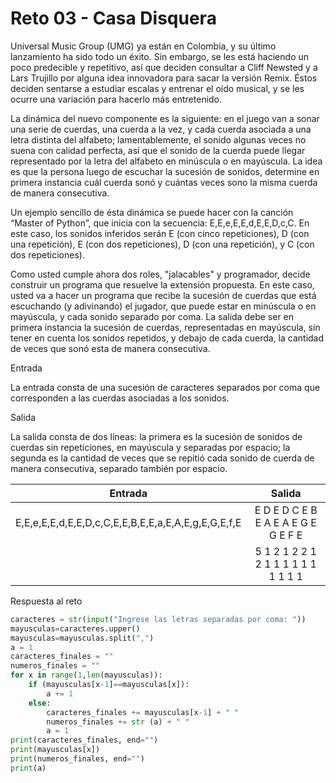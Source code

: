 # Reto 03 - Casa Disquera

Universal Music Group (UMG) ya están en Colombia, y su último lanzamiento ha sido todo un éxito. Sin embargo, se les está haciendo un poco predecible y repetitivo, así que deciden consultar a Cliff Newsted y a Lars Trujillo por alguna idea innovadora para sacar la versión Remix. Éstos deciden sentarse a estudiar escalas y entrenar el oído musical, y se les ocurre una variación para hacerlo más entretenido.

La dinámica del nuevo componente es la siguiente: en el juego van a sonar una serie de cuerdas, una cuerda a la vez, y cada cuerda asociada a una letra distinta del alfabeto; lamentablemente, el sonido algunas veces no suena con calidad perfecta, así que el sonido de la cuerda puede llegar representado por la letra del alfabeto en minúscula o en mayúscula. La idea es que la persona luego de escuchar la sucesión de sonidos, determine en primera instancia cuál cuerda sonó y cuántas veces sono la misma cuerda de manera consecutiva.

Un ejemplo sencillo de ésta dinámica se puede hacer con la canción “Master of Python”, que inicia con la secuencia: E,E,e,E,E,d,E,E,D,c,C. En este caso, los sonidos inferidos serán E (con cinco repeticiones), D (con una repetición), E (con dos repeticiones), D (con una repetición), y C (con dos repeticiones).

Como usted cumple ahora dos roles, "jalacables" y programador, decide construir un programa que resuelve la extensión propuesta. En este caso, usted va a hacer un programa que recibe la sucesión de cuerdas que está escuchando (y adivinando) el jugador, que puede estar en minúscula o en mayúscula, y cada sonido separado por coma. La salida debe ser en primera instancia la sucesión de cuerdas, representadas en mayúscula, sin tener en cuenta los sonidos repetidos, y debajo de cada cuerda, la cantidad de veces que sonó esta de manera consecutiva.


Entrada

La entrada consta de una sucesión de caracteres separados por coma que corresponden a las cuerdas asociadas a los sonidos.

Salida

La salida consta de dos líneas: la primera es la sucesión de sonidos de cuerdas sin repeticiones, en mayúscula y separadas por espacio; la segunda es la cantidad de veces que se repitió cada sonido de cuerda de manera consecutiva, separado también por espacio.


| Entrada|Salida |
|:-:|:-:|
|E,E,e,E,E,d,E,E,D,c,C,E,E,B,E,E,a,E,A,E,g,E,G,E,f,E |E D E D C E B E A E A E G E G E F E  |
| |5 1 2 1 2 2 1 2 1 1 1 1 1 1 1 1 1 1 |

Respuesta al reto
```python
caracteres = str(input("Ingrese las letras separadas por coma: "))
mayusculas=caracteres.upper()
mayusculas=mayusculas.split(",")
a = 1
caracteres_finales = ""
numeros_finales = ""
for x in range(1,len(mayusculas)):
    if (mayusculas[x-1]==mayusculas[x]):
        a += 1
    else:
        caracteres_finales += mayusculas[x-1] + " "
        numeros_finales += str (a) + " "
        a = 1
print(caracteres_finales, end="")
print(mayusculas[x])
print(numeros_finales, end="")
print(a)

```